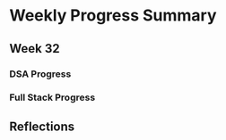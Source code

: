 # Weekly Progress Summary  

## Week 32

### **DSA Progress**  

### **Full Stack Progress**

## **Reflections**

